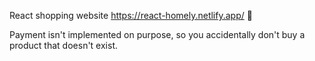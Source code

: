 React shopping website https://react-homely.netlify.app/ 🛒

Payment isn't implemented on purpose, so you accidentally don't buy a product that doesn't exist.
